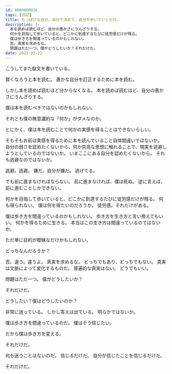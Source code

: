 ```yaml
---
id: 0000000016
tags: [日記]
title: ちっぽけな自分。自分で決めて、自分が歩いていくだけ。
description: |-
  本を読めば読むほど、自分の愚かさにうんざりする。
  何かを目指して歩いていると、どこかに到達するたびに徒労感だけが残る。
  僕は歩き方を間違っているのかもしれない。
  否。真実を求めるな。
  問題はただ一つ。僕がどうしたいか？それだけだ。
date: 2021-02-22
---
```


こうしてまた駄文を書いている。

賢くなろうと本を読む。
愚かな自分を訂正するために本を読む。

しかし本を読めば読むほど分からなくなる。
本を読めば読むほど、自分の愚かさにうんざりする。

僕は本を読むべきではないのかもしれない。

それとも僕の無意識的な「何か」がダメなのか。

とにかく、僕は本を読むことで何かの実感を得ることはできないらしい。

そもそもお前は実感を得るために本を読んでいること自体間違いではないか。
自分の弱さを認めたくないから、何か崇高な思想に触れることで、現実を逃避しようとしているのではないか。
いまここにある自分を認めたくないから。
それも逃避なのではないか。

逃避。逃避。
嫌だ。自分が嫌だ。
逃げてる。

でも前に進まなければならない。
前に進まなければ、僕は死ぬ。
逆に言えば、前に進むことしかできない。

何かを目指して歩いていると、どこかに到達するたびに徒労感だけが残る。
何も得られない。
僕は何を得たいのだろうか。
徒労感。それだけがある。

僕は歩き方を間違っているのかもしれない。
歩き方を生き方と言い換えてもいい。
何かを得るために生きる。
本当はこの生き方は間違っているのではないか。

ただ単に目的が曖昧なだけかもしれない。

どっちなんだろうか？

否。違う。違うよ。
真実を求めるな。
どっちでもあり、どっちでもない。
真実は文脈によって変化するものだ。
普遍的な真実はない。
どうでもいい。

問題はただ一つ。
僕がどうしたいか？

それだけだ。

どうしたい？僕はどうしたいのか？

非常に迷っている。
しかし答えは出ている。
明らかではないか。

僕は歩き方を間違っているのだ。
僕はそう信じたい。

だから僕は歩き方を変える。

それだけだ。

何も迷うことはないのだ。
信じるだけだ。
自分が信じたことを信じるだけだ。

それだけだ。

